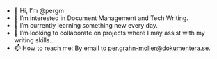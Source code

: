 - 👋 Hi, I’m @pergm
- 👀 I’m interested in Document Management and Tech Writing.
- 🌱 I’m currently learning something new every day.
- 💞️ I’m looking to collaborate on projects where I may assist with my writing skills...
- 📫 How to reach me: By email to per.grahn-moller@dokumentera.se.

<!---
pergm/pergm is a ✨ special ✨ repository because its `README.md` (this file) appears on your GitHub profile.
You can click the Preview link to take a look at your changes.
--->
